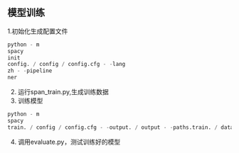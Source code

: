 ## 模型训练

1.初始化生成配置文件

```python
python - m
spacy
init
config. / config / config.cfg - -lang
zh - -pipeline
ner
```

2. 运行span_train.py,生成训练数据
3. 训练模型

```python
python - m
spacy
train. / config / config.cfg - -output. / output - -paths.train. / data / train.spacy - -paths.dev. / data / dev.spacy
```

4. 调用evaluate.py，测试训练好的模型